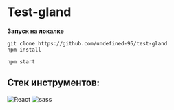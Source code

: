 # Test-gland

**Запуск на локалке**

```shell
git clone https://github.com/undefined-95/test-gland
npm install

npm start
```
## Стек инструментов:

![React](https://img.shields.io/badge/React-black?style=social&logo=react)
![sass](https://img.shields.io/badge/ReduxToolkit-black?style=social&logo=sass)
